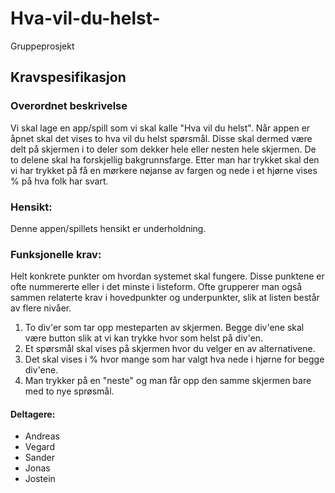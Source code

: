 # Hva-vil-du-helst-
Gruppeprosjekt

## Kravspesifikasjon

### Overordnet beskrivelse
Vi skal lage en app/spill som vi skal kalle "Hva vil du helst".
Når appen er åpnet skal det vises to hva vil du helst spørsmål. Disse skal dermed være delt på skjermen i to deler som dekker hele eller nesten hele skjermen. De to delene skal ha forskjellig bakgrunnsfarge. Etter man har trykket skal den vi har trykket på få en mørkere nøjanse av fargen og nede i et hjørne vises % på hva folk har svart. 

### Hensikt: 
Denne appen/spillets hensikt er underholdning. 

### Funksjonelle krav: 
Helt konkrete punkter om hvordan systemet skal fungere. Disse punktene er ofte nummererte eller i det minste i listeform. 
Ofte grupperer man også sammen relaterte krav i hovedpunkter og underpunkter, slik at listen består av flere nivåer.

1. To div'er som tar opp mesteparten av skjermen. Begge div'ene skal være button slik at vi kan trykke hvor som helst på div'en.
2. Et spørsmål skal vises på skjermen hvor du velger en av alternativene.
3. Det skal vises i % hvor mange som har valgt hva nede i hjørne for begge div'ene.
4. Man trykker på en "neste" og man får opp den samme skjermen bare med to nye sprøsmål.

#### Deltagere:
- Andreas
- Vegard
- Sander
- Jonas
- Jostein

